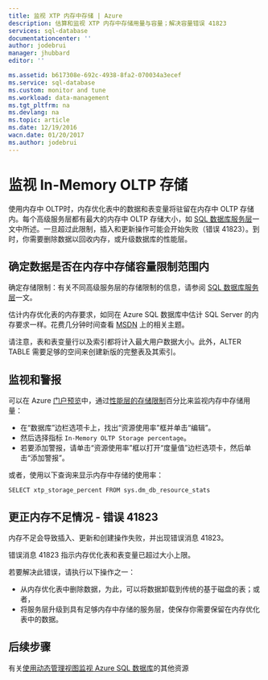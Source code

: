 ```yaml
---
title: 监视 XTP 内存中存储 | Azure
description: 估算和监视 XTP 内存中存储用量与容量；解决容量错误 41823
services: sql-database
documentationcenter: ''
author: jodebrui
manager: jhubbard
editor: ''

ms.assetid: b617308e-692c-4938-8fa2-070034a3ecef
ms.service: sql-database
ms.custom: monitor and tune
ms.workload: data-management
ms.tgt_pltfrm: na
ms.devlang: na
ms.topic: article
ms.date: 12/19/2016
wacn.date: 01/20/2017
ms.author: jodebrui
---
```


# 监视 In-Memory OLTP 存储
使用内存中 OLTP时，内存优化表中的数据和表变量将驻留在内存中 OLTP 存储内。每个高级服务层都有最大的内存中 OLTP 存储大小，如 [SQL 数据库服务层](./sql-database-service-tiers.md#single-database-service-tiers-and-performance-levels)一文中所述。一旦超过此限制，插入和更新操作可能会开始失败（错误 41823）。到时，你需要删除数据以回收内存，或升级数据库的性能层。

## 确定数据是否在内存中存储容量限制范围内
确定存储限制：有关不同高级服务层的存储限制的信息，请参阅 [SQL 数据库服务层](./sql-database-service-tiers.md#single-database-service-tiers-and-performance-levels)一文。

估计内存优化表的内存要求，如同在 Azure SQL 数据库中估计 SQL Server 的内存要求一样。花费几分钟时间查看 [MSDN](https://msdn.microsoft.com/zh-cn/library/dn282389.aspx) 上的相关主题。

请注意，表和表变量行以及索引都将计入最大用户数据大小。此外，ALTER TABLE 需要足够的空间来创建新版的完整表及其索引。

## 监视和警报
可以在 Azure [门户预览](./sql-database-service-tiers.md#single-database-service-tiers-and-performance-levels)中，通过[性能层的存储限制](https://portal.azure.cn)百分比来监视内存中存储用量：

- 在“数据库”边栏选项卡上，找出“资源使用率”框并单击“编辑”。
- 然后选择指标 `In-Memory OLTP Storage percentage`。
- 若要添加警报，请单击“资源使用率”框以打开“度量值”边栏选项卡，然后单击“添加警报”。

或者，使用以下查询来显示内存中存储的使用率：

```
SELECT xtp_storage_percent FROM sys.dm_db_resource_stats
```

## 更正内存不足情况 - 错误 41823
内存不足会导致插入、更新和创建操作失败，并出现错误消息 41823。

错误消息 41823 指示内存优化表和表变量已超过大小上限。

若要解决此错误，请执行以下操作之一：

- 从内存优化表中删除数据，为此，可以将数据卸载到传统的基于磁盘的表；或者，
- 将服务层升级到具有足够内存中存储的服务层，使保存你需要保留在内存优化表中的数据。

## 后续步骤
有关[使用动态管理视图监视 Azure SQL 数据库](./sql-database-monitoring-with-dmvs.md)的其他资源

<!---HONumber=Mooncake_0116_2017-->
<!--update: wording update-->